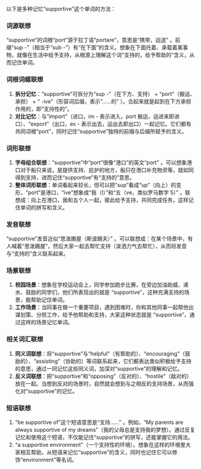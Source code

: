以下是多种记忆“supportive”这个单词的方法：

### 词源联想
“supportive”的词根“port”源于拉丁语“portare”，意思是“携带，运送” 。前缀“sup -”（相当于“sub -”）有“在下面”的含义。想象在下面托着、承载着某事物，就像在生活中给予支持，从根源上理解这个词“支持的，给予帮助的”含义，从而记住单词。

### 词根词缀联想
1. **拆分记忆**：“supportive”可拆分为“sup -”（在下方、支持） + “port”（搬运、承担） + “ -ive”（形容词后缀，表示“……的” ）。合起来就是起到在下方承担作用的，即“支持性的”。
2. **对比记忆**：与“import”（进口，im - 表示进入，port 搬运，运进来即进口）、“export”（出口，ex - 表示出去，运出去即出口）一起记忆。它们都有共同词根“port”，同时记住“supportive”独特的前缀与后缀所赋予的含义。

### 词形联想
1. **字母组合联想**：“supportive”中“port”很像“港口”的英文“port” 。可以想象港口对于船只来说，是提供支持、庇护的地方，船只在港口补充物资等，就如同得到支持，进而记住“supportive”有“支持的”意思。
2. **整体词形联想**：单词看起来较长，但可以把“sup”看成“up”（向上）的变形，“port”是港口，“ive”想象成“我（I）”和“五（ve，类似罗马数字 5）” 。联想成：向上在港口，我和五个人一起，彼此给予支持，共同完成任务，这样记住单词的拼写和含义。

### 发音联想
“supportive”发音近似“思泼踢屋（斯波踢夫）” 。可以联想成：在某个场景中，有人喊着“思泼踢屋”，然后大家一起去帮忙支持（泼洒力气去帮忙），从而将发音与“支持的”含义联系起来。

### 场景联想
1. **校园场景**：想象在学校运动会上，同学参加跑步比赛，在旁边加油助威、递水、鼓励的同学们，他们所表现出的就是 “supportive”，这种充满支持的场景，能帮助记住单词。
2. **工作场景**：当同事在做一个重要项目，遇到困难时，你和其他同事一起帮他出谋划策、分担工作，给予他帮助和支持，大家这种状态就是 “supportive”，通过这样的场景记忆单词。

### 相关词汇联想
1. **同义词联想**：将“supportive”与“helpful”（有帮助的）、“encouraging”（鼓励的）、“assisting”（协助的）等词联系起来，它们都表达类似积极给予支持的意思，通过一同记忆这些同义词，加深对“supportive”的理解和记忆。
2. **反义词联想**：把“supportive”和“opposing”（反对的）、“hostile”（敌对的）放在一起。当想到反对的场景时，自然就会想到与之相反的支持场景，从而强化对“supportive”的记忆。

### 短语联想
1. “be supportive of”这个短语意思是“支持……” 。例如，“My parents are always supportive of my dreams”（我的父母总是支持我的梦想）。通过反复记忆和使用这个短语，不仅能记住“supportive”的拼写，还能掌握它的用法。
2. “a supportive environment”（一个支持性的环境）。想象在这样的环境里大家相互帮助，从短语来记忆“supportive”的含义，同时也记住它可以修饰“environment”等名词。 